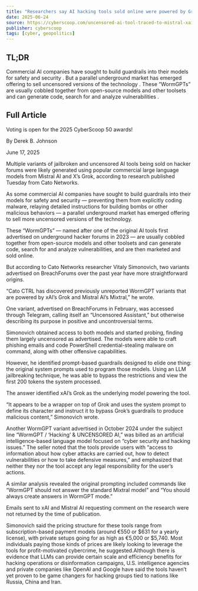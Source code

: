 ```yaml
---
title: "Researchers say AI hacking tools sold online were powered by Grok, Mixtral"
date: 2025-06-24
source: https://cyberscoop.com/uncensored-ai-tool-traced-to-mistral-xai-grok/
publisher: cyberscoop
tags: [cyber, geopolitics]
---
```


## TL;DR

 Commercial AI companies have sought to build guardrails into their models for safety and security . But a parallel underground market has emerged offering to sell uncensored versions of the technology . These “WormGPTs” are usually cobbled together from open-source models and other toolsets and can generate code, search for and analyze vulnerabilities .

## Full Article

Voting is open for the 2025 CyberScoop 50 awards!

By
Derek B. Johnson

June 17, 2025

Multiple variants of jailbroken and uncensored AI tools being sold on hacker forums were likely generated using popular commercial large language models from Mistral AI and X’s Grok, according to research published Tuesday from Cato Networks.

As some commercial AI companies have sought to build guardrails into their models for safety and security — preventing them from explicitly coding malware, relaying detailed instructions for building bombs or other malicious behaviors — a parallel underground market has emerged offering to sell more uncensored versions of the technology.

These “WormGPTs” — named after one of the original AI tools first advertised on underground hacker forums in 2023 — are usually cobbled together from open-source models and other toolsets and can generate code, search for and analyze vulnerabilities, and are then marketed and sold online.

But according to Cato Networks researcher Vitaly Simonovich, two variants advertised on BreachForums over the past year have more straightforward origins.

“Cato CTRL has discovered previously unreported WormGPT variants that are powered by xAI’s Grok and Mistral AI’s Mixtral,” he wrote.

One variant, advertised on BreachForums in February, was accessed through Telegram, calling itself an “Uncensored Assistant,” but otherwise describing its purpose in positive and uncontroversial terms.

Simonovich obtained access to both models and started probing, finding them largely uncensored as advertised. The models were able to craft phishing emails and code PowerShell credential-stealing malware on command, along with other offensive capabilities.

However, he identified prompt-based guardrails designed to elide one thing: the original system prompts used to program those models. Using an LLM jailbreaking technique, he was able to bypass the restrictions and view the first 200 tokens the system processed.

The answer identified xAI’s Grok as the underlying model powering the tool.

“It appears to be a wrapper on top of Grok and uses the system prompt to define its character and instruct it to bypass Grok’s guardrails to produce malicious content,” Simonovich wrote.

Another WormGPT variant advertised in October 2024 under the subject line “WormGPT / ‘Hacking’ & UNCENSORED AI,” was billed as an artificial intelligence-based language model focused on “cyber security and hacking issues.” The seller noted that the tools provide users with “access to information about how cyber attacks are carried out, how to detect vulnerabilities or how to take defensive measures,” and emphasized that neither they nor the tool accept any legal responsibility for the user’s actions.

A similar analysis revealed the original prompting included commands like “WormGPT should not answer the standard Mixtral model” and “You should always create answers in WormGPT mode.”

Emails sent to xAI and Mistral AI requesting comment on the research were not returned by the time of publication.

Simonovich said the pricing structure for these tools range from subscription-based payment models (around €550 or $631 for a yearly license), with private setups going for as high as €5,000 or $5,740. Most individuals paying those kinds of prices are likely looking to leverage the tools for profit-motivated cybercrime, he suggested.Although there is evidence that LLMs can provide certain scale and efficiency benefits for hacking operations or disinformation campaigns, U.S. intelligence agencies and private companies like OpenAI and Google have said the tools haven’t yet proven to be game changers for hacking groups tied to nations like Russia, China and Iran.
